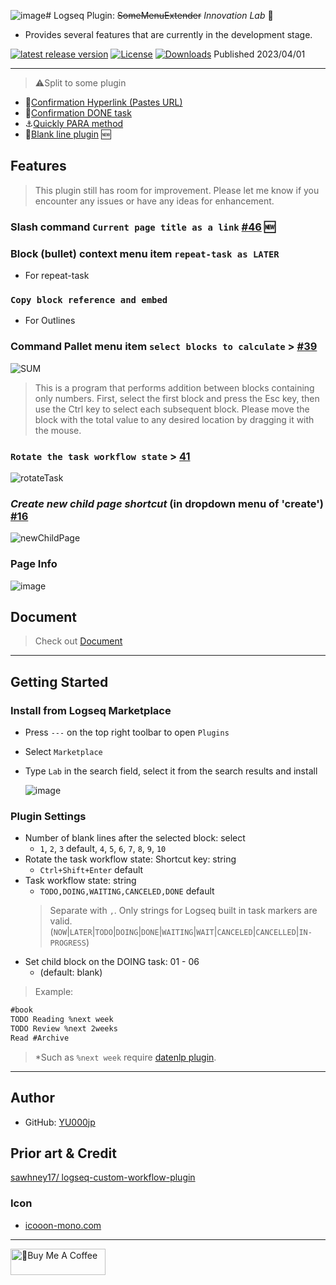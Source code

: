 ![image](https://github.com/YU000jp/logseq-plugin-some-menu-extender/assets/111847207/a66b711b-36dd-4204-a96b-62754f9be256)# Logseq Plugin: ~~SomeMenuExtender~~ *Innovation Lab* 🌱

- Provides several features that are currently in the development stage.

[![latest release version](https://img.shields.io/github/v/release/YU000jp/logseq-plugin-some-menu-extender)](https://github.com/YU000jp/logseq-plugin-some-menu-extender/releases)
[![License](https://img.shields.io/github/license/YU000jp/logseq-plugin-some-menu-extender?color=blue)](https://github.com/YU000jp/logseq-plugin-some-menu-extender/blob/main/LICENSE)
[![Downloads](https://img.shields.io/github/downloads/YU000jp/logseq-plugin-some-menu-extender/total.svg)](https://github.com/YU000jp/logseq-plugin-some-menu-extender/releases)
 Published 2023/04/01

---

> ⚠️Split to some plugin

- 🔗[Confirmation Hyperlink (Pastes URL)](https://github.com/YU000jp/logseq-plugin-confirmation-hyperlink)
- 💪[Confirmation DONE task](https://github.com/YU000jp/logseq-plugin-confirmation-done-task)
- ⚓[Quickly PARA method](https://github.com/YU000jp/logseq-plugin-quickly-para-method)
- 🔘[Blank line plugin](https://github.com/YU000jp/logseq-plugin-blank-line) 🆕

## Features

> This plugin still has room for improvement. Please let me know if you encounter any issues or have any ideas for enhancement.
 
### Slash command `Current page title as a link` [#46](https://github.com/YU000jp/logseq-plugin-some-menu-extender/issues/46) 🆕

### Block (bullet) context menu item `repeat-task as LATER`

- For repeat-task
 
### `Copy block reference and embed`

- For Outlines

### Command Pallet menu item `select blocks to calculate` > [#39](https://github.com/YU000jp/logseq-plugin-some-menu-extender/issues/39#issuecomment-1606044710)

  ![SUM](https://github.com/YU000jp/logseq-plugin-some-menu-extender/assets/111847207/ee09c4a9-933d-4fea-9f5b-a655669ef67d)
  > This is a program that performs addition between blocks containing only numbers. First, select the first block and press the Esc key, then use the Ctrl key to select each subsequent block. Please move the block with the total value to any desired location by dragging it with the mouse.

### `Rotate the task workflow state` > [41](https://github.com/YU000jp/logseq-plugin-some-menu-extender/issues/41)

  ![rotateTask](https://github.com/YU000jp/logseq-plugin-some-menu-extender/assets/111847207/628e8f51-01a2-4f98-8d11-84a1b73333ad)

### *Create new child page shortcut* (in dropdown menu of 'create') [#16](https://github.com/YU000jp/logseq-plugin-quickly-para-method/issues/16)

  ![newChildPage](https://github.com/YU000jp/logseq-plugin-quickly-para-method/assets/111847207/6c31e0be-cae1-45c1-85c5-93e61b118735)

### Page Info

![image](https://github.com/YU000jp/logseq-plugin-some-menu-extender/assets/111847207/373990ba-ef3d-46aa-9b47-0b8b6ee29261)

## Document

> Check out [Document](https://github.com/YU000jp/logseq-plugin-some-menu-extender/wiki/Document)

---

## Getting Started

### Install from Logseq Marketplace

- Press `---` on the top right toolbar to open `Plugins`

- Select `Marketplace`

- Type `Lab` in the search field, select it from the search results and install

   ![image](https://github.com/YU000jp/logseq-plugin-some-menu-extender/assets/111847207/32afec53-20ad-41d0-ad54-44cd07a50c67)

### Plugin Settings

- Number of blank lines after the selected block: select
  - `1`, `2`, `3` default, `4`, `5`, `6`, `7`, `8`, `9`, `10`
- Rotate the task workflow state: Shortcut key: string
  - `Ctrl+Shift+Enter` default
- Task workflow state: string
  - `TODO,DOING,WAITING,CANCELED,DONE` default
   > Separate with `,`. Only strings for Logseq built in task markers are valid. (`NOW`|`LATER`|`TODO`|`DOING`|`DONE`|`WAITING`|`WAIT`|`CANCELED`|`CANCELLED`|`IN-PROGRESS`)
- Set child block on the DOING task: 01 - 06
  - (default: blank)

> Example:

```txt
#book
TODO Reading %next week
TODO Review %next 2weeks
Read #Archive
```

> *Such as `%next week` require [datenlp plugin](https://github.com/hkgnp/logseq-datenlp-plugin).

---

## Author

- GitHub: [YU000jp](https://github.com/YU000jp)

## Prior art & Credit

[sawhney17/ logseq-custom-workflow-plugin](https://github.com/sawhney17/logseq-custom-workflow-plugin)

### Icon

- [icooon-mono.com](https://icooon-mono.com/12611-%e3%83%a1%e3%83%8b%e3%83%a5%e3%83%bc%e3%81%ae%e3%83%95%e3%83%aa%e3%83%bc%e3%82%a2%e3%82%a4%e3%82%b3%e3%83%b316/)

---

<a href="https://www.buymeacoffee.com/yu000japan" target="_blank"><img src="https://cdn.buymeacoffee.com/buttons/v2/default-violet.png" alt="🍌Buy Me A Coffee" style="height: 42px;width: 152px" ></a>
